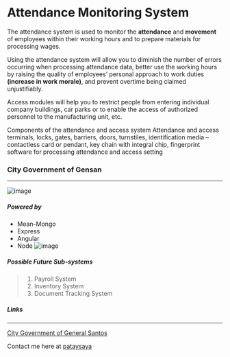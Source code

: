 # Attendance Monitoring System
The attendance system is used to monitor the __attendance__ and __movement__ of employees within their working hours and to prepare materials for processing wages.

Using the attendance system will allow you to diminish the number of errors occurring when processing attendance data, better use the working hours by raising the quality of employees’ personal approach to work duties **(increase in work morale)**, and prevent overtime being claimed unjustifiably.


Access modules will help you to restrict people from entering individual company buildings, car parks or to enable the access of authorized personnel to the manufacturing unit, etc.

Components of the attendance and access system
Attendance and access terminals, locks, gates, barriers, doors, turnstiles, identification media – contactless card or pendant, key chain with integral chip, fingerprint software for processing attendance and access setting


### City Government of Gensan 
___
![image](https://user-images.githubusercontent.com/121014166/208553449-e49a4be9-9d7b-43c6-b6da-0c9dc4380830.png "City Gov Gensan Seal")

##### Powered by
* Mean-Mongo
* Express
* Angular
* Node 
 ![image](https://user-images.githubusercontent.com/121014166/208552329-07a2f667-a0f8-4350-9281-c0739ff03bda.png "Stack")
 
 ##### Possible Future Sub-systems
 > 1. Payroll System
 > 2. Inventory System
 > 3. Document Tracking System

##### Links
***

[City Government of General Santos](https://eportal.gensantos.gov.ph/)

Contact me here at [pataysaya](https://pataysaya13@gmail.com)
